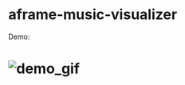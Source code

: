 # aframe-music-visualizer

Demo: 



# ![demo_gif](D:\code\git\aframe-music-visualizer\assets\demo_gif.gif)